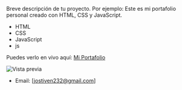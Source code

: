 Breve descripción de tu proyecto. Por ejemplo:
Este es mi portafolio personal creado con HTML, CSS y JavaScript.


- HTML
- CSS
- JavaScript
- js


Puedes verlo en vivo aquí: [Mi Portafolio](https://JCardonaDev.github.io/portfolio-responsive-complete/)


![Vista previa](/portfolio-responsive-complete/Vista%20previa.png)


- Email: [jostiven232@gmail.com]
